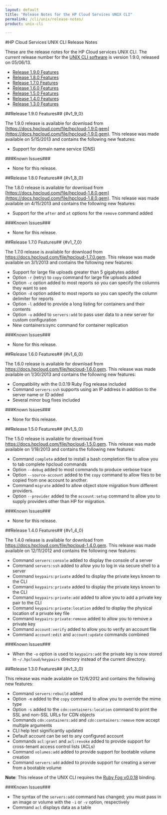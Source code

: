 ```yaml
---
layout: default
title: "Release Notes for the HP Cloud Services UNIX CLI"
permalink: /cli/unix/release-notes/
product: unix-cli

---
```

#HP Cloud Services UNIX CLI Release Notes

These are the release notes for the HP Cloud services UNIX CLI.  The current release number for the [UNIX CLI software](/cli/unix) is version 1.9.0, released on 05/06/13.

* [Release 1.9.0 Features](#v1_9_0)
* [Release 1.8.0 Features](#v1_8_0)
* [Release 1.7.0 Features](#v1_7_0)
* [Release 1.6.0 Features](#v1_6_0)
* [Release 1.5.0 Features](#v1_5_0)
* [Release 1.4.0 Features](#v1_4_0)
* [Release 1.3.0 Features](#v1_3_0)

##Release 1.9.0 Features## {#v1_9_0}

The 1.9.0 release is available for download from [https://docs.hpcloud.com/file/hpcloud-1.9.0.gem](https://docs.hpcloud.com/file/hpcloud-1.9.0.gem).  This release was made available on 5/15/2013 and contains the following new features:

* Support for domain name service (DNS)

###Known Issues###

* None for this release.


##Release 1.8.0 Features## {#v1_8_0}

The 1.8.0 release is available for download from [https://docs.hpcloud.com/file/hpcloud-1.8.0.gem](https://docs.hpcloud.com/file/hpcloud-1.8.0.gem).  This release was made available on 4/15/2013 and contains the following new features:

* Support for the `after` and `at` options for the `remove` command added

###Known Issues###

* None for this release.


##Release 1.7.0 Features## {#v1_7_0}

The 1.7.0 release is available for download from https://docs.hpcloud.com/file/hpcloud-1.7.0.gem.  This release was made available on 3/1/2013 and contains the following new features:

* Support for large file uploads greater than 5 gigabytes added
* Option `-r` (retry) to `copy` command for large file uploads added
* Option `-c` option added to most reports so you can specify the columns they want to see
* Option `-d` option added to most reports so you can specify the column delimiter for reports
* Option `-l` added to provide a long listing for containers and their contents
* Option `-u` added to `servers:add` to pass user data to a new server for custom configuration
* New containers:sync command for container replication

###Known Issues###

* None for this release.

##Release 1.6.0 Features## {#v1_6_0}

The 1.6.0 release is available for download from https://docs.hpcloud.com/file/hpcloud-1.6.0.gem.  This release was made available on 1/30/2013 and contains the following new features:

* Compatibility with the 0.0.19 Ruby Fog release included
* Command `servers:ssh` supports using an IP address in addition to the server name or ID added
* Several minor bug fixes included

###Known Issues###

* None for this release.

##Release 1.5.0 Features## {#v1_5_0}

The 1.5.0 release is available for download from https://docs.hpcloud.com/file/hpcloud-1.5.0.gem.  This release was made available on 1/18/2013 and contains the following new features:

* Command `complete` added to install a bash completion file to allow you to tab complete hpcloud commands
* Option `--debug` added to most commands to produce verbose trace
* Option `--source-account` added to the `copy` command to allow files to be copied from one account to another.
* Command `migrate` added to allow object store migration from different providers.
* Option `--provider` added to the `account:setup` command to allow you to supply providers other than HP for migration.

###Known Issues###

* None for this release.

##Release 1.4.0 Features## {#v1_4_0}

The 1.4.0 release is available for download from https://docs.hpcloud.com/file/hpcloud-1.4.0.gem.  This release was made available on 12/11/2012 and contains the following new features:

* Command `servers:console` added to display the console of a server
* Command `servers:ssh` added to allow you to log in via secure shell to a server
* Command `keypairs:private` added to display the private keys known to the CLI
* Command `keypairs:private` added to display the private keys known to the CLI
* Command `keypairs:private:add` added to allow you to add a private key pair to the CLI
* Command `keypairs:private:location` added to display the physical location of a private key file
* Command `keypairs:private:remove` added to allow you to remove a private key
* Command `account:verify` added to allow you to verify an account file
* Command `account:edit` and `account:update` commands combined

###Known Issues###

* When the `-o` option is used to `keypairs:add` the private key is now stored in `~/.hpcloud/keypairs` directory instead of the current directory.

##Release 1.3.0 Features## {#v1_3_0}

This release was made available on 12/6/2012 and contains the following new features:

* Command `servers:rebuild` added
* Option `-m` added to the `copy` command to allow you to override the mime type
* Option `-s` added to the `cdn:containers:location` command to print the SSL and non-SSL URLs for CDN objects
* Commands `cdn:containers:add` and `cdn:containers:remove` now accept multiple arguments
* CLI help text significantly updated
* Default account can be set to any configured account
* Commands `acl:grant` and `acl:revoke` added to provide support for cross-tenant access control lists (ACLs)
* Command `volumes:add` added to provide support for bootable volume creation
* Command `servers:add` added to provide support for creating a server from a bootable volume

**Note**: This release of the UNIX CLI requires the [Ruby Fog v0.0.18](https://docs.hpcloud.com/bindings/fog/install) binding.

###Known Issues###

* The syntax of the `servers:add` command has changed; you must pass in an image or volume with the `-i` or `-v` option, respectively
* Command `acl` displays data as a table
